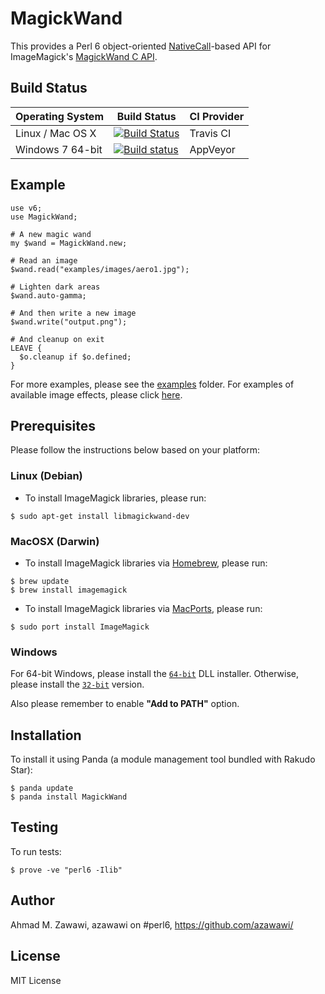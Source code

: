 # MagickWand

This provides a Perl 6 object-oriented [NativeCall](
http://doc.perl6.org/language/nativecall)-based API for ImageMagick's
[MagickWand C API](http://www.imagemagick.org/script/magick-wand.php).

## Build Status

| Operating System  |   Build Status  | CI Provider |
| ----------------- | --------------- | ----------- |
| Linux / Mac OS X  | [![Build Status](https://travis-ci.org/azawawi/perl6-magickwand.svg?branch=master)](https://travis-ci.org/azawawi/perl6-magickwand)  | Travis CI |
| Windows 7 64-bit  | [![Build status](https://ci.appveyor.com/api/projects/status/github/azawawi/perl6-magickwand?svg=true)](https://ci.appveyor.com/project/azawawi/perl6-magickwand/branch/master)  | AppVeyor |

## Example

```Perl6
use v6;
use MagickWand;

# A new magic wand
my $wand = MagickWand.new;

# Read an image
$wand.read("examples/images/aero1.jpg");

# Lighten dark areas
$wand.auto-gamma;

# And then write a new image
$wand.write("output.png");

# And cleanup on exit
LEAVE {
  $o.cleanup if $o.defined;
}
```

For more examples, please see the [examples](examples) folder.
For examples of available image effects, please click
[here](http://www.imagemagick.org/script/examples.php).

## Prerequisites

Please follow the instructions below based on your platform:

### Linux (Debian)

- To install ImageMagick libraries, please run:
```
$ sudo apt-get install libmagickwand-dev
```

### MacOSX (Darwin)

- To install ImageMagick libraries via [Homebrew](http://brew.sh/), please run:
```
$ brew update
$ brew install imagemagick
```

- To install ImageMagick libraries via [MacPorts](https://www.macports.org/),
please run:
```
$ sudo port install ImageMagick
```

### Windows

For 64-bit Windows, please install the [`64-bit`](
http://www.imagemagick.org/download/binaries/ImageMagick-6.9.3-2-Q16-x64-dll.exe)
DLL installer. Otherwise, please install the [`32-bit`](
http://www.imagemagick.org/download/binaries/ImageMagick-6.9.3-2-Q16-x86-dll.exe)
version.

Also please remember to enable **"Add to PATH"** option.

## Installation

To install it using Panda (a module management tool bundled with Rakudo Star):

```
$ panda update
$ panda install MagickWand
```

## Testing

To run tests:

```
$ prove -ve "perl6 -Ilib"
```

## Author

Ahmad M. Zawawi, azawawi on #perl6, https://github.com/azawawi/

## License

MIT License
